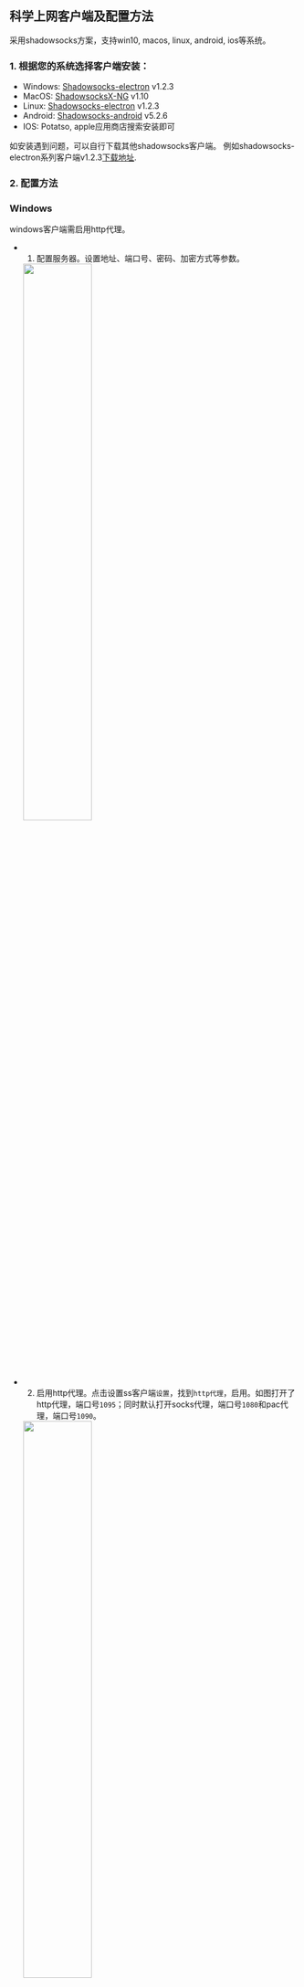 

## 科学上网客户端及配置方法

采用shadowsocks方案，支持win10, macos, linux, android, ios等系统。

### 1. 根据您的系统选择客户端安装：
+ Windows: [Shadowsocks-electron](https://ihepbox.ihep.ac.cn/ihepbox/index.php/s/r05fCTTBEsSIpW1) v1.2.3
+ MacOS: [ShadowsocksX-NG](https://ihepbox.ihep.ac.cn/ihepbox/index.php/s/Lq3erI8OTqiswky) v1.10
+ Linux: [Shadowsocks-electron](https://ihepbox.ihep.ac.cn/ihepbox/index.php/s/GQKwS7iOl4Nr6xk) v1.2.3
+ Android: [Shadowsocks-android](https://ihepbox.ihep.ac.cn/ihepbox/index.php/s/ctYj5QqIjdEJehp) v5.2.6
+ IOS: Potatso, apple应用商店搜索安装即可


如安装遇到问题，可以自行下载其他shadowsocks客户端。
例如shadowsocks-electron系列客户端v1.2.3[下载地址](https://github.com/nojsja/shadowsocks-electron/releases/tag/v1.2.3).


### 2. 配置方法

### Windows

windows客户端需启用http代理。

+ 1. 配置服务器。设置地址、端口号、密码、加密方式等参数。
    <img src="https://zhangzhengde0225.github.io/images/blog/ss/edit_server.jpg" width="50%"/>
+ 2. 启用http代理。点击设置ss客户端`设置`，找到`http代理`，启用。如图打开了http代理，端口号`1095`；同时默认打开socks代理，端口号`1080`和pac代理，端口号`1090`。
    <img src="https://zhangzhengde0225.github.io/images/blog/ss/open_http_proxy.jpg" width="50%"/>
+ 3. Windows设置手动代理。点击桌面右下角`网络`→`网络和Internet设置`→`代理`→`手动设置代理`→`开`，设置代理地址为`127.0.0.1`(本机)、端口号为`1095`(ss客户端的http代理端口号)。
    <img src="https://zhangzhengde0225.github.io/images/blog/ss/windows_set_port.jpg" width="50%"/>
+ 4. 在ss客户端主页，右下角选择`全局`，右键服务器，点击`连接`，会显示`在线`。
    <img src="https://zhangzhengde0225.github.io/images/blog/ss/ss_online.jpg" width="50%"/>
+ 5. 验证，打开[谷歌学术](https://scholar.google.com/)，如果能打开，即说明能科学上网了。
+ 6. 使用结束后，请右键点击`断开连接`，取消手动代理设置。


### Linux

+ 1. 配置服务器和验证方法均与windows相同。
+ 2. Linux设置手动代理：打开`Settings`→`Network`，找到`Network Proxy`，点击配置，选择`Manual`，设置Socks Host为`127.0.0.1`，端口号为`1080`。
    <img src="https://zhangzhengde0225.github.io/images/blog/ss/linux_set_proxy.jpg" width="80%"/>


### MasOS

+ 使用ShadowsocksX-NG客户端，无需手动配置代理。

    <img src="https://zhangzhengde0225.github.io/images/blog/ss_macos_setting.jpg" width="50%"/>


如有问题可提Issue或联系：drivener@163.com。